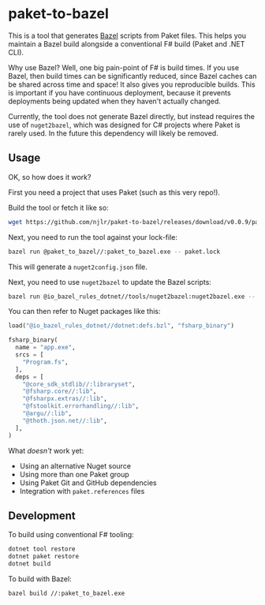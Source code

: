 # paket-to-bazel

This is a tool that generates [Bazel](https://bazel.build/) scripts from Paket files. This helps you maintain a Bazel build alongside a conventional F# build (Paket and .NET CLI).

Why use Bazel? Well, one big pain-point of F# is build times. If you use Bazel, then build times can be significantly reduced, since Bazel caches can be shared across time and space! It also gives you reproducible builds. This is important if you have continuous deployment, because it prevents deployments being updated when they haven't actually changed.

Currently, the tool does not generate Bazel directly, but instead requires the use of `nuget2bazel`, which was designed for C# projects where Paket is rarely used. In the future this dependency will likely be removed.

## Usage

OK, so how does it work?

First you need a project that uses Paket (such as this very repo!).

Build the tool or fetch it like so: 

```bash
wget https://github.com/njlr/paket-to-bazel/releases/download/v0.0.9/paket_to_bazel_linux-x64
```

Next, you need to run the tool against your lock-file:

```bash
bazel run @paket_to_bazel//:paket_to_bazel.exe -- paket.lock
```

This will generate a `nuget2config.json` file.

Next, you need to use `nuget2bazel` to update the Bazel scripts:

```bash
bazel run @io_bazel_rules_dotnet//tools/nuget2bazel:nuget2bazel.exe -- sync -p $PWD
```

You can then refer to Nuget packages like this:

```python
load("@io_bazel_rules_dotnet//dotnet:defs.bzl", "fsharp_binary")

fsharp_binary(
  name = "app.exe",
  srcs = [
    "Program.fs",
  ],
  deps = [
    "@core_sdk_stdlib//:libraryset",
    "@fsharp.core//:lib",
    "@fsharpx.extras//:lib",
    "@fstoolkit.errorhandling//:lib",
    "@argu//:lib",
    "@thoth.json.net//:lib",
  ],
)
```

What *doesn't* work yet:

 * Using an alternative Nuget source
 * Using more than one Paket group
 * Using Paket Git and GitHub dependencies
 * Integration with `paket.references` files

## Development

To build using conventional F# tooling:

```bash
dotnet tool restore
dotnet paket restore
dotnet build
```

To build with Bazel:

```bash
bazel build //:paket_to_bazel.exe
```
